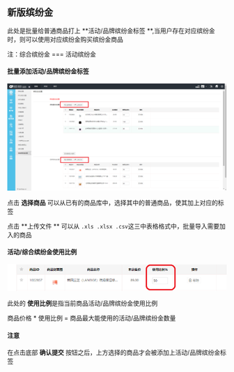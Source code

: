 ## 新版缤纷金

此处是批量给普通商品打上 **活动/品牌缤纷金标签  **,当用户存在对应缤纷金时，则可以使用对应缤纷金购买缤纷金商品

注：综合缤纷金 === 活动缤纷金

#### 批量添加活动/品牌缤纷金标签

<img src="static/新版缤纷金.png"  />

点击 **选择商品**  可以从已有的商品库中，选择其中的普通商品，使其加上对应的标签

点击 **上传文件 ** 可以从 `.xls .xlsx .csv`这三中表格格式中，批量导入需要加入的商品

#### 活动/综合缤纷金使用比例

![](static/缤纷金比例.png)

此处的 **使用比例**是指当前商品活动/品牌缤纷金使用比例

商品价格 * 使用比例 = 商品最大能使用的活动/品牌缤纷金数量

#### 注意

在点击底部  **确认提交** 按钮之后，上方选择的商品才会被添加上活动/品牌缤纷金标签